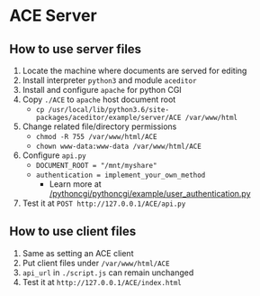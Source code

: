 # ACE Server

## How to use server files
1. Locate the machine where documents are served for editing
2. Install interpreter `python3` and module `aceditor`
3. Install and configure `apache` for python CGI
4. Copy `./ACE` to `apache` host document root
    - `cp /usr/local/lib/python3.6/site-packages/aceditor/example/server/ACE /var/www/html`
5. Change related file/directory permissions
    - `chmod -R 755 /var/www/html/ACE`
    - `chown www-data:www-data /var/www/html/ACE`
6. Configure `api.py`
    - `DOCUMENT_ROOT = "/mnt/myshare"`
    - `authentication = implement_your_own_method`
      - Learn more at [/pythoncgi/pythoncgi/example/user_authentication.py](/pythoncgi/pythoncgi/example/user_authentication.py)
7. Test it at `POST http://127.0.0.1/ACE/api.py`

## How to use client files
1. Same as setting an ACE client
2. Put client files under `/var/www/html/ACE`
3. `api_url` in `./script.js` can remain unchanged
4. Test it at `http://127.0.0.1/ACE/index.html`
